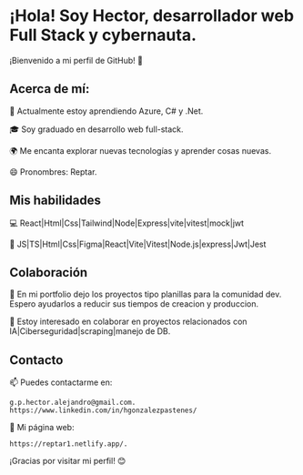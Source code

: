 # ¡Hola! Soy Hector, desarrollador web Full Stack y cybernauta.

¡Bienvenido a mi perfil de GitHub! 👋

## Acerca de mí:

🌱 Actualmente estoy aprendiendo Azure, C# y .Net.

🎓 Soy graduado en desarrollo web full-stack.

🌍 Me encanta explorar nuevas tecnologías y aprender cosas nuevas.

😄 Pronombres: Reptar.

## Mis habilidades

💻 React|Html|Css|Tailwind|Node|Express|vite|vitest|mock|jwt

🚀 JS|TS|Html|Css|Figma|React|Vite|Vitest|Node.js|express|Jwt|Jest

## Colaboración

🤟 En mi portfolio dejo los proyectos tipo planillas para la comunidad dev. Espero ayudarlos a reducir 
   sus tiempos de creacion y produccion.
   
👯 Estoy interesado en colaborar en proyectos relacionados con IA|Ciberseguridad|scraping|manejo de DB.


## Contacto

📫 Puedes contactarme en: 

    g.p.hector.alejandro@gmail.com.
    https://www.linkedin.com/in/hgonzalezpastenes/

🔗 Mi página web: 
    
    https://reptar1.netlify.app/.



¡Gracias por visitar mi perfil! 😊

